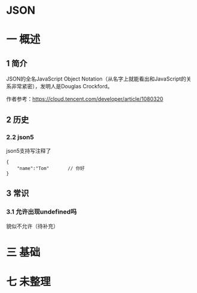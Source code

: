 # JSON

# 一 概述

## 1 简介
JSON的全名JavaScript Object Notation（从名字上就能看出和JavaScript的关系非常紧密），发明人是Douglas Crockford。

作者参考：https://cloud.tencent.com/developer/article/1080320

## 2 历史
### 2.2 json5
json5支持写注释了

```json5
{
    "name":"Tom"       // 你好
}
```

## 3 常识
### 3.1 允许出现undefined吗
貌似不允许（待补充）

# 三 基础


# 七 未整理
